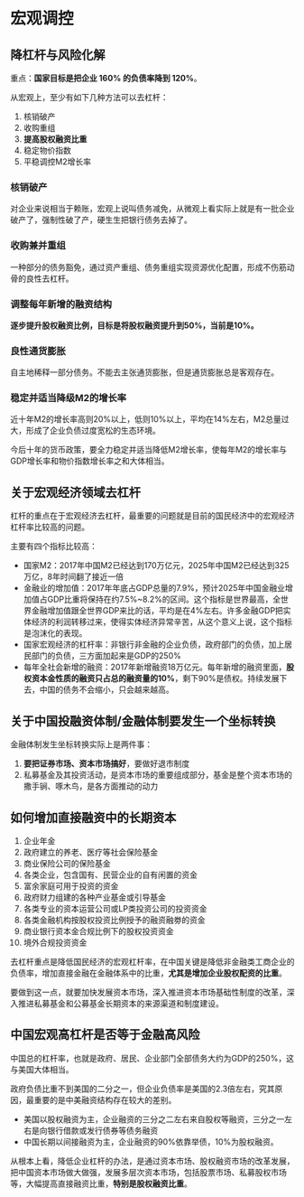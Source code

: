 # 宏观调控

## 降杠杆与风险化解

重点：**国家目标是把企业 160% 的负债率降到 120%**。

从宏观上，至少有如下几种方法可以去杠杆：

1. 核销破产
2. 收购重组
3. **提高股权融资比重**
4. 稳定物价指数
5. 平稳调控M2增长率

### 核销破产

对企业来说相当于赖账，宏观上说叫债务减免，从微观上看实际上就是有一批企业破产了，强制性破了产，硬生生把银行债务去掉了。

### 收购兼并重组

一种部分的债务豁免，通过资产重组、债务重组实现资源优化配置，形成不伤筋动骨的良性去杠杆。

### 调整每年新增的融资结构

**逐步提升股权融资比例，目标是将股权融资提升到50%，当前是10%。**

### 良性通货膨胀

自主地稀释一部分债务。不能去主张通货膨胀，但是通货膨胀总是客观存在。

### 稳定并适当降级M2的增长率

近十年M2的增长率高则20%以上，低则10%以上，平均在14%左右，M2总量过大，形成了企业负债过度宽松的生态环境。

今后十年的货币政策，要全力稳定并适当降低M2增长率，使每年M2的增长率与GDP增长率和物价指数增长率之和大体相当。

## 关于宏观经济领域去杠杆

杠杆的重点在于宏观经济去杠杆，最重要的问题就是目前的国民经济中的宏观经济杠杆率比较高的问题。

主要有四个指标比较高：

- 国家M2：2017年中国M2已经达到170万亿元，2025年中国M2已经达到325万亿，8年时间翻了接近一倍
- 金融业的增加值：2017年年底占GDP总量的7.9%，预计2025年中国金融业增加值占GDP比重将保持在约7.5%~8.2%的区间。这个指标是世界最高，全世界金融增加值跟全世界GDP来比的话，平均是在4%左右。许多金融GDP把实体经济的利润转移过来，使得实体经济异常辛苦，从这个意义上说，这个指标是泡沫化的表现。
- 国家宏观经济的杠杆率：非银行非金融的企业负债，政府部门的负债，加上居民部门的负债，三方面加起来是GDP的250%
- 每年全社会新增的融资：2017年新增融资18万亿元。每年新增的融资里面，**股权资本金性质的融资只占总的融资量的10%**，剩下90%是债权。持续发展下去，中国的债务不会缩小，只会越来越高。

## 关于中国投融资体制/金融体制要发生一个坐标转换

金融体制发生坐标转换实际上是两件事：
1. **要把证券市场、资本市场搞好**，要做好退市制度
2. 私募基金及其投资活动，是资本市场的重要组成部分，基金是整个资本市场的撒手锏、啄木鸟，是各方面推动的动力

## 如何增加直接融资中的长期资本

1. 企业年金
2. 政府建立的养老、医疗等社会保险基金
3. 商业保险公司的保险基金
4. 各类企业，包含国有、民营企业的自有闲置的资金
5. 富余家庭可用于投资的资金
6. 政府财力组建的各种产业基金或引导基金
7. 各类专业的资本运营公司或LP类投资公司的投资资金
8. 各类金融机构按股权投资比例授予的融资融劵的资金
9. 商业银行资本金合规比例下的股权投资资金
10. 境外合规投资资金

去杠杆重点是降低国民经济的宏观杠杆率，在中国关键是降低非金融类工商企业的负债率，增加直接金融在金融体系中的比重，**尤其是增加企业股权配资的比重**。

要做到这一点，就要加快发展资本市场，深入推进资本市场基础性制度的改革，深入推进私募基金和公募基金长期资本的来源渠道和制度建设。

## 中国宏观高杠杆是否等于金融高风险

中国总的杠杆率，也就是政府、居民、企业部门全部债务大约为GDP的250%，这与美国大体相当。

政府负债比重不到美国的二分之一，但企业负债率是美国的2.3倍左右，究其原因，最重要的是中美融资结构存在较大的差别。

- 美国以股权融资为主，企业融资的三分之二左右来自股权等融资，三分之一左右是向银行借款或发行债券等债务融资
- 中国长期以间接融资为主，企业融资的90%依靠举债，10%为股权融资。

从根本上看，降低企业杠杆的办法，是通过资本市场、股权融资市场的改革发展，把中国资本市场做大做强，发展多层次资本市场，包括股票市场、私募股权市场等，大幅提高直接融资比重，**特别是股权融资比重**。
